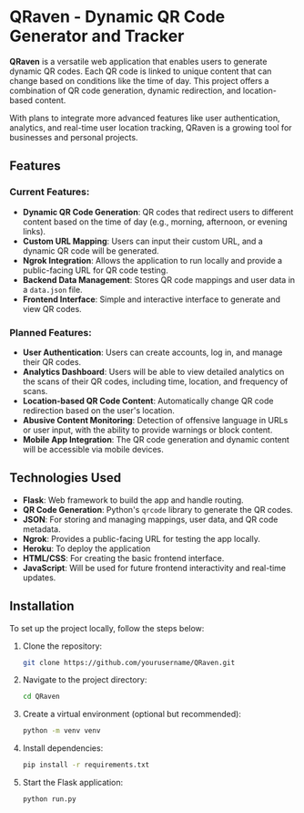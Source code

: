 # QRaven - Dynamic QR Code Generator and Tracker

**QRaven** is a versatile web application that enables users to generate dynamic QR codes. Each QR code is linked to unique content that can change based on conditions like the time of day. This project offers a combination of QR code generation, dynamic redirection, and location-based content.

With plans to integrate more advanced features like user authentication, analytics, and real-time user location tracking, QRaven is a growing tool for businesses and personal projects.

## Features

### Current Features:
- **Dynamic QR Code Generation**: QR codes that redirect users to different content based on the time of day (e.g., morning, afternoon, or evening links).
- **Custom URL Mapping**: Users can input their custom URL, and a dynamic QR code will be generated.
- **Ngrok Integration**: Allows the application to run locally and provide a public-facing URL for QR code testing.
- **Backend Data Management**: Stores QR code mappings and user data in a `data.json` file.
- **Frontend Interface**: Simple and interactive interface to generate and view QR codes.

### Planned Features:
- **User Authentication**: Users can create accounts, log in, and manage their QR codes.
- **Analytics Dashboard**: Users will be able to view detailed analytics on the scans of their QR codes, including time, location, and frequency of scans.
- **Location-based QR Code Content**: Automatically change QR code redirection based on the user's location.
- **Abusive Content Monitoring**: Detection of offensive language in URLs or user input, with the ability to provide warnings or block content.
- **Mobile App Integration**: The QR code generation and dynamic content will be accessible via mobile devices.

## Technologies Used

- **Flask**: Web framework to build the app and handle routing.
- **QR Code Generation**: Python's `qrcode` library to generate the QR codes.
- **JSON**: For storing and managing mappings, user data, and QR code metadata.
- **Ngrok**: Provides a public-facing URL for testing the app locally.
- **Heroku**: To deploy the application
- **HTML/CSS**: For creating the basic frontend interface.
- **JavaScript**: Will be used for future frontend interactivity and real-time updates.

## Installation

To set up the project locally, follow the steps below:

1. Clone the repository:
   ```bash
   git clone https://github.com/yourusername/QRaven.git

2. Navigate to the project directory:
   ```bash
   cd QRaven
   
3. Create a virtual environment (optional but recommended):
   ```bash
   python -m venv venv

4. Install dependencies:
   ```bash
   pip install -r requirements.txt

5. Start the Flask application:
   ```bash
   python run.py
